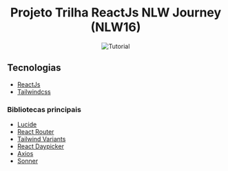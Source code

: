 <h1 align="center">
  Projeto Trilha ReactJs NLW Journey (NLW16)
</h1>

<p align="center">
 <img src="https://img.shields.io/static/v1?label=Tipo&message=Projeto&color=143ae2&labelColor=000000" alt="Tutorial" />
</p>


## Tecnologias

- [ReactJs](https://react.dev/)
- [Tailwindcss](https://tailwindcss.com/)

### Bibliotecas principais

- [Lucide](https://lucide.dev/guide/packages/lucide-react)
- [React Router](https://reactrouter.com/en/main)
- [Tailwind Variants](https://www.tailwind-variants.org/)
- [React Daypicker](https://daypicker.dev/start)
- [Axios](https://axios-http.com/docs/intro)
- [Sonner](https://sonner.emilkowal.ski/)